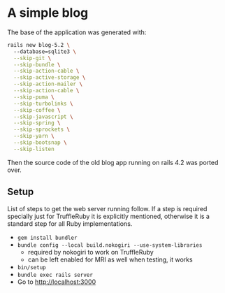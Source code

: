 # A simple blog

The base of the application was generated with:
```bash
rails new blog-5.2 \ 
  --database=sqlite3 \
  --skip-git \
  --skip-bundle \
  --skip-action-cable \
  --skip-active-storage \
  --skip-action-mailer \
  --skip-action-cable \
  --skip-puma \
  --skip-turbolinks \
  --skip-coffee \
  --skip-javascript \
  --skip-spring \
  --skip-sprockets \
  --skip-yarn \
  --skip-bootsnap \
  --skip-listen
```
Then the source code of the old blog app running on rails 4.2 was ported over. 

## Setup

List of steps to get the web server running follow. 
If a step is required specially just for TruffleRuby it is explicitly mentioned, 
otherwise it is a standard step for all Ruby implementations.

* `gem install bundler`
* `bundle config --local build.nokogiri --use-system-libraries`
  * required by nokogiri to work on TruffleRuby
  * can be left enabled for MRI as well when testing, it works
* `bin/setup`
* `bundle exec rails server`
* Go to <http://localhost:3000>

